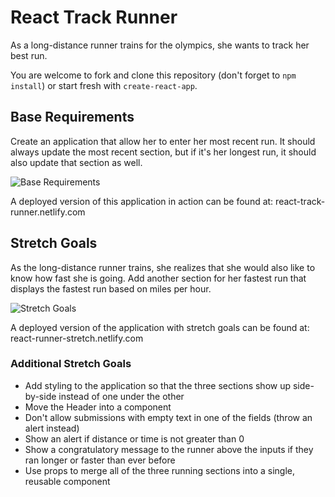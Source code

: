 # React Track Runner

As a long-distance runner trains for the olympics, she wants to track her best run.

You are welcome to fork and clone this repository (don't forget to `npm install`) or start fresh with `create-react-app`.

## Base Requirements

Create an application that allow her to enter her most recent run. It should always update the most recent section, but if it's her longest run, it should also update that section as well.

![Base Requirements](images/base-requirements.gif)

A deployed version of this application in action can be found at: react-track-runner.netlify.com

## Stretch Goals

As the long-distance runner trains, she realizes that she would also like to know how fast she is going. Add another section for her fastest run that displays the fastest run based on miles per hour.

![Stretch Goals](images/stretch-goals.gif)

A deployed version of the application with stretch goals can be found at: react-runner-stretch.netlify.com

### Additional Stretch Goals

- Add styling to the application so that the three sections show up side-by-side instead of one under the other
- Move the Header into a component
- Don't allow submissions with empty text in one of the fields (throw an alert instead)
- Show an alert if distance or time is not greater than 0
- Show a congratulatory message to the runner above the inputs if they ran longer or faster than ever before
- Use props to merge all of the three running sections into a single, reusable component